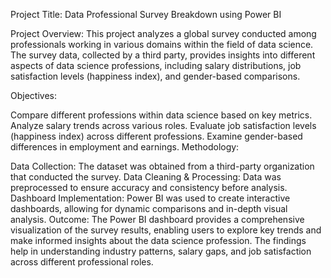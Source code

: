 Project Title: Data Professional Survey Breakdown using Power BI

Project Overview:
This project analyzes a global survey conducted among professionals working in various domains within the field of data science. The survey data, collected by a third party, provides insights into different aspects of data science professions, including salary distributions, job satisfaction levels (happiness index), and gender-based comparisons.

Objectives:

Compare different professions within data science based on key metrics.
Analyze salary trends across various roles.
Evaluate job satisfaction levels (happiness index) across different professions.
Examine gender-based differences in employment and earnings.
Methodology:

Data Collection: The dataset was obtained from a third-party organization that conducted the survey.
Data Cleaning & Processing: Data was preprocessed to ensure accuracy and consistency before analysis.
Dashboard Implementation: Power BI was used to create interactive dashboards, allowing for dynamic comparisons and in-depth visual analysis.
Outcome:
The Power BI dashboard provides a comprehensive visualization of the survey results, enabling users to explore key trends and make informed insights about the data science profession. The findings help in understanding industry patterns, salary gaps, and job satisfaction across different professional roles.
